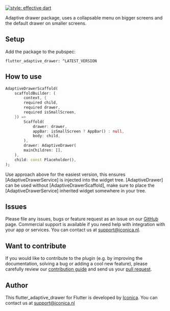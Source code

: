 [![style: effective dart](https://img.shields.io/badge/style-effective_dart-40c4ff.svg)](https://github.com/tenhobi/effective_dart) 

Adaptive drawer package, uses a collapsable menu on bigger screens and the default drawer on smaller screens.

## Setup

Add the package to the pubspec:
```
flutter_adaptive_drawer: ^LATEST_VERSION
```

## How to use

```dart
AdaptiveDrawerScaffold(
    scaffoldBuilder: (
        context, {
        required child,
        required drawer,
        required isSmallScreen,
    }) =>
        Scaffold(
            drawer: drawer,
            appBar: isSmallScreen ? AppBar() : null,
            body: child,
        ),
        drawer: AdaptiveDrawer(
        mainChildren: [],
    ),
    child: const Placeholder(),
);
``` 

Use approach above for the easiest version, this ensures [AdaptiveDrawerService] is injected into the widget tree. [AdaptiveDrawer] can be used without [AdaptiveDrawerScaffold], make sure to place the [AdaptiveDrawerService] inherited widget somewhere in your tree.

## Issues

Please file any issues, bugs or feature request as an issue on our [GitHub](https://github.com/Iconica-Development/flutter_adaptive_drawer/issues) page. Commercial support is available if you need help with integration with your app or services. You can contact us at [support@iconica.nl](mailto:support@iconica.nl).

## Want to contribute

If you would like to contribute to the plugin (e.g. by improving the documentation, solving a bug or adding a cool new feature), please carefully review our [contribution guide](../CONTRIBUTING.md) and send us your [pull request](https://github.com/Iconica-Development/flutter_adaptive_drawer/pulls).

## Author

This flutter_adaptive_drawer for Flutter is developed by [Iconica](https://iconica.nl). You can contact us at <support@iconica.nl>